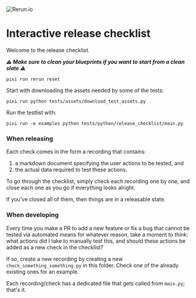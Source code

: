 ![Rerun.io](https://user-images.githubusercontent.com/1148717/218142418-1d320929-6b7a-486e-8277-fbeef2432529.png)

# Interactive release checklist
Welcome to the release checklist.

_**⚠ Make sure to clean your blueprints if you want to start from a clean slate ⚠**_

```
pixi run rerun reset
```

Start with downloading the assets needed by some of the tests:
```
pixi run python tests/assets/download_test_assets.py
```

Run the testlist with:
```
pixi run -e examples python tests/python/release_checklist/main.py
```

### When releasing
Each check comes in the form a recording that contains:
1. a markdown document specifying the user actions to be tested, and
2. the actual data required to test these actions.

To go through the checklist, simply check each recording one by one, and close each one as you go if
everything looks alright.

If you've closed all of them, then things are in a releasable state.


### When developing
Every time you make a PR to add a new feature or fix a bug that cannot be tested via automated means
for whatever reason, take a moment to think: what actions did I take to manually test this, and should
these actions be added as a new check in the checklist?

If so, create a new recording by creating a new `check_something_something.py` in this folder.
Check one of the already existing ones for an example.

Each recording/check has a dedicated file that gets called from `main.py`; that's it.
